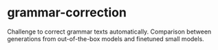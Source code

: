 # grammar-correction
Challenge to correct grammar texts automatically. Comparison between generations from out-of-the-box models and finetuned small models.
